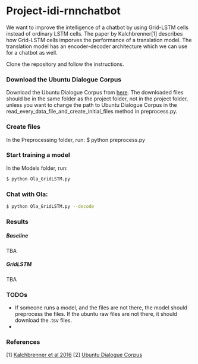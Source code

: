 # Project-idi-rnnchatbot

We want to improve the intelligence of a chatbot by using Grid-LSTM cells instead of ordinary LSTM cells. The paper by Kalchbrenner[1] describes how Grid-LSTM cells imporves the performance of a translation model. The translation model has an encoder-decoder architecture which we can use for a chatbot as well. 

Clone the repository and follow the instructions. 

### Download the Ubuntu Dialogue Corpus
Download the Ubuntu Dialogue Corpus from [here](https://github.com/rkadlec/ubuntu-ranking-dataset-creator).
The downloaded files should be in the same folder as the project folder, not in the project folder, unless you want to change the path to Ubuntu Dialogue Corpus in the read_every_data_file_and_create_initial_files method in preprocess.py.

### Create files
In the Preprocessing folder, run:
$ python preprocess.py

### Start training a model
In the Models folder, run:
```sh
$ python Ola_GridLSTM.py
```

### Chat with Ola:
```sh
$ python Ola_GridLSTM.py --decode

```


### Results
##### Baseline
TBA
##### GridLSTM
TBA

### TODOs
 - If someone runs a model, and the files are not there, the model should preprocess the files. If the ubuntu raw files are not there, it should download the .tsv files.
 - 


### References
[1] [Kalchbrenner et al 2016](https://arxiv.org/pdf/1507.01526.pdf)
[2] [Ubuntu Dialogue Corpus](https://github.com/rkadlec/ubuntu-ranking-dataset-creator)
